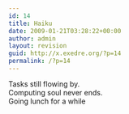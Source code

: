 ```yaml
---
id: 14
title: Haiku
date: 2009-01-21T03:28:22+00:00
author: admin
layout: revision
guid: http://x.exedre.org/?p=14
permalink: /?p=14
---
```

<span class="status_body">Tasks still flowing by.<br /> Computing soul never ends.<br /> Going lunch for a while</span>